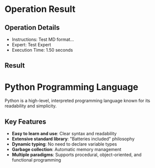 # Operation Result

## Operation Details
- Instructions: Test MD format...
- Expert: Test Expert
- Execution Time: 1.50 seconds

## Result

# Python Programming Language

Python is a high-level, interpreted programming language known for its readability and simplicity.

## Key Features
- **Easy to learn and use**: Clear syntax and readability
- **Extensive standard library**: "Batteries included" philosophy
- **Dynamic typing**: No need to declare variable types
- **Garbage collection**: Automatic memory management
- **Multiple paradigms**: Supports procedural, object-oriented, and functional programming